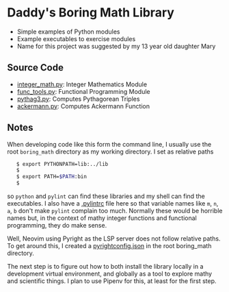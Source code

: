 # Daddy's Boring Math Library

* Simple examples of Python modules
* Example executables to exercise modules
* Name for this project was suggested by my 13 year old daughter Mary

## Source Code

* [integer\_math.py](lib/integer_math.py): Integer Mathematics Module
* [func\_tools.py](lib/func_tools.py): Functional Programming Module
* [pythag3.py](bin/pythag3.py): Computes Pythagorean Triples
* [ackermann.py](bin/ackermann.py): Computes Ackermann Function

## Notes

When developing code like this form the command line, I usually use
the root `boring_math` directory as my working directory.  I set as
relative paths

```bash
   $ export PYTHONPATH=lib:../lib
   $
   $ export PATH=$PATH:bin
   $
```

so `python` and `pylint` can find these libraries and my shell can
find the executables.  I also have a [.pylintrc](.pylintrc) file
here so that variable names like `m`, `n`, `a`, `b` don't make `pylint`
complain too much.  Normally these would be horrible names but,
in the context of mathy integer functions and functional programming,
they do make sense.

Well, Neovim using Pyright as the LSP server does not follow
relative paths.  To get around this, I created a
[pyrightconfig.json](pyrightconfig.json) in the root boring_math
directory.

The next step is to figure out how to both install the library locally
in a development virtual environment, and globally as a tool to
explore mathy and scientific things.  I plan to use Pipenv for this,
at least for the first step.

